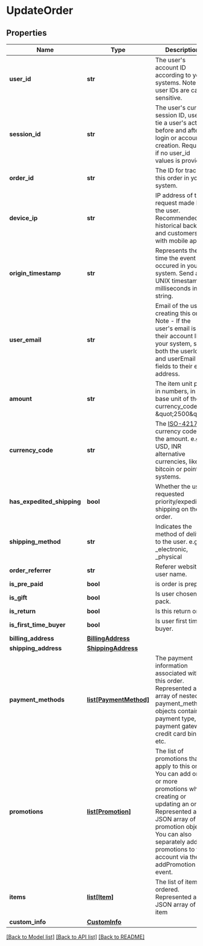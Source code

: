 # UpdateOrder

## Properties
Name | Type | Description | Notes
------------ | ------------- | ------------- | -------------
**user_id** | **str** | The user&#39;s account ID according to your systems. Note that user IDs are case sensitive. | [optional] 
**session_id** | **str** | The user&#39;s current session ID, used to tie a user&#39;s action before and after login or account creation. Required if no user_id values is provided. | [optional] 
**order_id** | **str** | The ID for tracking this order in your system. | 
**device_ip** | **str** | IP address of the request made by the user. Recommended for historical backfills and customers with mobile apps. | [optional] 
**origin_timestamp** | **str** | Represents the time the event occured in your system. Send as a UNIX timestamp in milliseconds in string. | [optional] 
**user_email** | **str** | Email of the user creating this order. Note - If the user&#39;s email is also their account ID in your system, set both the userId and userEmail fields to their email address. | [optional] 
**amount** | **str** | The item unit price in numbers, in the base unit of the currency_code.e.g. \&quot;2500\&quot; | [optional] 
**currency_code** | **str** | The [ISO-4217](http://en.wikipedia.org/wiki/ISO_4217) currency code for the amount. e.g., USD, INR alternative currencies, like bitcoin or points systems. | [optional] 
**has_expedited_shipping** | **bool** | Whether the user requested priority/expedited shipping on their order. | [optional] 
**shipping_method** | **str** | Indicates the method of delivery to the user. e.g. _electronic, _physical | [optional] 
**order_referrer** | **str** | Referer website or user name. | [optional] 
**is_pre_paid** | **bool** | is order is prepaid. | [optional] 
**is_gift** | **bool** | Is user chosen gift pack. | [optional] 
**is_return** | **bool** | Is this return order. | [optional] 
**is_first_time_buyer** | **bool** | Is user first time buyer. | [optional] 
**billing_address** | [**BillingAddress**](BillingAddress.md) |  | [optional] 
**shipping_address** | [**ShippingAddress**](ShippingAddress.md) |  | [optional] 
**payment_methods** | [**list[PaymentMethod]**](PaymentMethod.md) | The payment information associated with this order. Represented as an array of nested payment_method objects containing payment type, payment gateway, credit card bin, etc. | [optional] 
**promotions** | [**list[Promotion]**](Promotion.md) | The list of promotions that apply to this order. You can add one or more promotions when creating or updating an order. Represented as a JSON array of promotion objects. You can also separately add promotions to the account via the addPromotion event. | [optional] 
**items** | [**list[Item]**](Item.md) | The list of items ordered. Represented as a JSON array of item | [optional] 
**custom_info** | [**CustomInfo**](CustomInfo.md) |  | [optional] 

[[Back to Model list]](../README.md#documentation-for-models) [[Back to API list]](../README.md#documentation-for-api-endpoints) [[Back to README]](../README.md)


